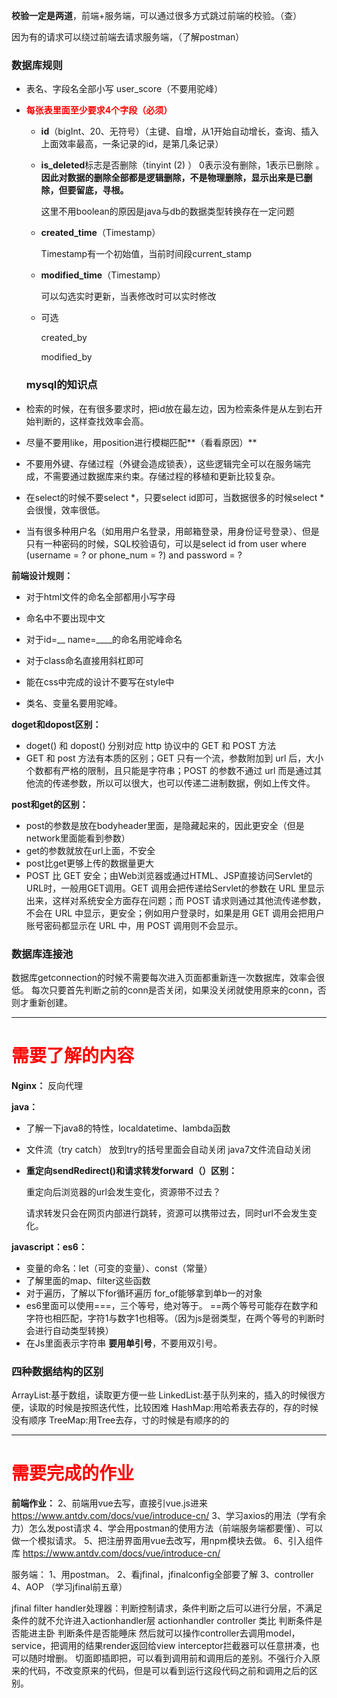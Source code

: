 **校验一定是两道**，前端+服务端，可以通过很多方式跳过前端的校验。（查）

因为有的请求可以绕过前端去请求服务端，（了解postman）

### 数据库规则

- 表名、字段名全部小写
      user_score（不要用驼峰）

- <font color = "red"> **每张表里面至少要求4个字段（必须）**</font>

  - **id**（bigInt、20、无符号）（主键、自增，从1开始自动增长，查询、插入上面效率最高，一条记录的id，是第几条记录）

    

  - **is_deleted**标志是否删除（tinyint (2) ）    0表示没有删除，1表示已删除 。 **因此对数据的删除全部都是逻辑删除，不是物理删除，显示出来是已删除，但要留底，寻根。**

    这里不用boolean的原因是java与db的数据类型转换存在一定问题

  

  - **created_time**（Timestamp）

    Timestamp有一个初始值，当前时间段current_stamp

  

  - **modified_time**（Timestamp）

    可以勾选实时更新，当表修改时可以实时修改	

    

  - 可选

    created_by

    modified_by

  

  

  ### mysql的知识点

-  检索的时候，在有很多要求时，把id放在最左边，因为检索条件是从左到右开始判断的，这样查找效率会高。

- 尽量不要用like，用position进行模糊匹配**（看看原因）**

- 不要用外键、存储过程（外键会造成锁表），这些逻辑完全可以在服务端完成，不需要通过数据库来约束。存储过程的移植和更新比较复杂。



- 在select的时候不要select *，只要select id即可，当数据很多的时候select * 会很慢，效率很低。
- 当有很多种用户名（如用用户名登录，用邮箱登录，用身份证号登录）、但是只有一种密码的时候，SQL校验语句，可以是select id from user where (username = ? or phone_num = ?) and password = ?

**前端设计规则：**

- 对于html文件的命名全部都用小写字母

- 命名中不要出现中文

- 对于id=__ name=____的命名用驼峰命名

- 对于class命名直接用斜杠即可

- 能在css中完成的设计不要写在style中

- 类名、变量名要用驼峰。

  

**doget和dopost区别：**

- doget() 和 dopost() 分别对应 http 协议中的 GET 和 POST 方法
- GET 和 post 方法有本质的区别；GET 只有一个流，参数附加到 url 后，大小个数都有严格的限制，且只能是字符串；POST 的参数不通过 url 而是通过其他流的传递参数，所以可以很大，也可以传递二进制数据，例如上传文件。

**post和get的区别：**

- post的参数是放在bodyheader里面，是隐藏起来的，因此更安全（但是network里面能看到参数）
- get的参数就放在url上面，不安全
- post比get更够上传的数据量更大
- POST 比 GET 安全；由Web浏览器或通过HTML、JSP直接访问Servlet的URL时，一般用GET调用。GET 调用会把传递给Servlet的参数在 URL 里显示出来，这样对系统安全方面存在问题；而 POST 请求则通过其他流传递参数，不会在 URL 中显示，更安全；例如用户登录时，如果是用 GET 调用会把用户账号密码都显示在 URL 中，用 POST 调用则不会显示。



### 数据库连接池

数据库getconnection的时候不需要每次进入页面都重新连一次数据库，效率会很低。
每次只要首先判断之前的conn是否关闭，如果没关闭就使用原来的conn，否则才重新创建。





---

# <font color="red">需要了解的内容</font>

**Nginx：**
反向代理

**java：**

- 了解一下java8的特性，localdatetime、lambda函数

- 文件流（try catch） 放到try的括号里面会自动关闭
          java7文件流自动关闭

- **重定向sendRedirect()和请求转发forward（）区别：**

  重定向后浏览器的url会发生变化，资源带不过去？

  请求转发只会在网页内部进行跳转，资源可以携带过去，同时url不会发生变化。

**javascript：es6：**

- 变量的命名：let（可变的变量）、const（常量）
- 了解里面的map、filter这些函数
- 对于遍历，了解以下for循环遍历
  for_of能够拿到单b一的对象
- es6里面可以使用===，三个等号，绝对等于。 ==两个等号可能存在数字和字符也相匹配，字符1与数字1也相等。（因为js是弱类型，在两个等号的判断时会进行自动类型转换）
- 在Js里面表示字符串 **要用单引号**，不要用双引号。
  

### 四种数据结构的区别

ArrayList:基于数组，读取更方便一些
LinkedList:基于队列来的，插入的时候很方便，读取的时候是按照迭代性，比较困难
HashMap:用哈希表去存的，存的时候没有顺序
TreeMap:用Tree去存，寸的时候是有顺序的的



---

# <font color="red">需要完成的作业</font>

**前端作业：**
2、前端用vue去写，直接引vue.js进来
https://www.antdv.com/docs/vue/introduce-cn/
3、学习axios的用法（学有余力）怎么发post请求
4、学会用postman的使用方法（前端服务端都要懂）、可以做一个模拟请求。
5、把注册界面用vue去改写，用npm模块去做。
6、引入组件库 https://www.antdv.com/docs/vue/introduce-cn/

服务端：
1、用postman。
2、看jfinal，jfinalconfig全部要了解
3、controller
4、AOP
（学习jfinal前五章）

jfinal filter
handler处理器：判断控制请求，条件判断之后可以进行分层，不满足条件的就不允许进入actionhandler层
actionhandler
controller
类比
判断条件是否能进主卧
判断条件是否能睡床
然后就可以操作controller去调用model，service，把调用的结果render返回给view
interceptor拦截器可以任意拼凑，也可以随时增删。
切面即插即把，可以看到调用前和调用后的差别。不强行介入原来的代码，不改变原来的代码，但是可以看到运行这段代码之前和调用之后的区别。






